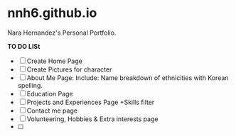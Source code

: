 # nnh6.github.io
Nara Hernandez's Personal Portfolio.

**TO DO LISt**
- [ ] Create Home Page
- [ ] Create Pictures for character
- [ ] About Me Page: Include: Name breakdown of ethnicities with Korean spelling.
- [ ] Education Page
- [ ] Projects and Experiences Page +Skills filter
- [ ] Contact me page
- [ ] Volunteering, Hobbies & Extra interests page
- [ ] 
